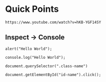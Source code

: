 
# Quick Points

    https://www.youtube.com/watch?v=hKB-YGF14SY

## Inspect -> Console

    alert("Hello World");

    console.log("Hello World");

    document.querySelector(".class-name")

    document.getElementById("id-name").click();

    
